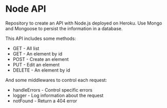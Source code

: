 # Node API

Repository to create an API with Node.js deployed on Heroku.
Use Mongo and Mongoose to persist the information in a database.

This API includes some methods:

- GET - All list
- GET - An element by id
- POST - Create an element
- PUT - Edit an element
- DELETE - An element by id

And some middlewares to control each request:

- handleErrors - Control specific errors
- logger - Log information about the request
- notFound - Return a 404 error
